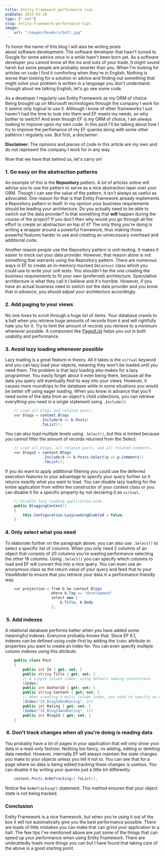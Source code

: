 ```yaml
---
title: Entity Framework performance tips
pubDate: 2015-03-10
tags: [".net"]
slug: entity-framework-performance-tips
image:
    url: "/images/headers/bolt.jpg"
---
```


To honor the name of this blog I will also be writing posts about software development. The software developer that hasn't turned to Google for some advice once in a while hasn't been born yet. As a software developer you cannot know all the ins and outs of your trade. It might sound harsh but some people are probably smarter than you. When I'm looking for articles on code I find it comforting when they're in English. Nothing is worse than looking for a solution or advice and finding out something that might solve your problem is written in a language you don't understand. Enough about me talking English, let's go see some code.

As a developer I regularly use Entity Framework as my ORM of choice. Being brought up on Microsoft technologies through the company I work for it seems only logical to use it. Although I know of other frameworks I just haven't had the time to look into them and EF meets my needs, so why bother to switch? And even though EF is my ORM of choice, I am always looking to improve upon my own code. In this post I'll be talking about how I try to improve the perfomance of my EF queries along with some other patterns I regularly use. But first, a disclaimer:

**Disclaimer:** The opinions and pieces of code in this article are my own and do not represent the company I work for in any way.

Now that we have that behind us, let's carry on!

### 1. Go easy on the abstraction patterns

An example of this is the **Repository** pattern. A lot of articles online will advise you to use the pattern to serve as a nice abstraction layer over your ORM. Though I can see the value of the pattern, it isn't always as useful as advocated. One reason for that is that Entity Framework already implements a Repository pattern in itself. In my opinion your business requirements should be leading your architecture. Do you actually need to be able to switch out the data provider? Is that something that **will** happen during the course of the project? If you don't then why would you go through all the effort to create an abstraction on top of it? The only thing you're doing is writing a wrapper around a powerful framework, thus making those powerful features harder to use and creating an unnecessary overhead and additional code.

Another reason people use the Repository pattern is unit-testing. It makes it easier to mock out your data provider. However, that reason alone is not something that warrants using the Repository pattern. There are numerous ways in EF to create an in-memory mocked `DbContext` class which you could use to write your unit tests. You shouldn't be the one creating the business requirements to fit your own (preferred) architecture. Speculative architecture is what they call it I believe and it's horrible. However, if you have an actual business need to switch out the data provider and you know that in advance, you should adjust your architecture accordingly.

### 2. Add paging to your views

No one loves to scroll through a huge list of items. Your database crawls to a halt when you retrieve huge amounts of records from it and will rightfully hate you for it. Try to limit the amount of records you retrieve to a minimum whenever possible. A component like [PagedList](https://www.nuget.org/packages/PagedList.Mvc) helps you out in both usability and performance.

### 3. Avoid lazy loading whenever possible

Lazy loading is a great feature in theory. All it takes is the `virtual` keyword and you can lazy load your objects, meaning they won't be loaded until you need them. The problem is that lazy loading also makes for a lazy programmer. You easily forget about it even being there, because all the data you query will eventually find its way into your views. However, it causes more roundtrips to the database while in some situations you would be better off using eager loading. When you know in advance that you'll need some of the data from an object's child collections, you can retrieve everything you need in a single statement using `.Include()`:

```csharp
    // Load all blogs and related posts.
    var blogs = context.Blogs 
                .Include(b => b.Posts) 
                .ToList();
```

You can also load multiple levels using `.Select()`, but this is limited because you cannot filter the amount of records returned from the Select:

```csharp
    // Load all blogs, all related posts, and all related comments.
    var blogs2 = context.Blogs 
                 .Include(b => b.Posts.Select(p => p.Comments)) 
                 .ToList();
```

If you do want to apply additional filtering you could use the deferred execution features to your advantage to specify your query further so it returns exactly what you want to load. You can disable lazy loading for the entire application from within the constructor of your context class or you can disable it for a specific property by not declaring it as `virtual`.

```csharp
    // Disable lazy loading application-wide.
    public BloggingContext() 
    { 
        this.Configuration.LazyLoadingEnabled = false; 
    }
```   

### 4. Only select what you need

To elaborate further on the paragraph above, you can also use `.Select()` to select a specific list of columns. When you only need 2 columns of an object that consists of 20 columns you're wasting performance selecting the other 18 columns. Using `.Select()` you can specify which columns to load and EF will convert this into a nice query. You can even use an anonymous class as the return value of your query and feed that to your ViewModel to ensure that you retrieve your data in a performance friendly way.

```csharp
    var projection = from b in context.Blogs
                     where b.Tag == "development"
                     select new { 
                         b.Title, b.Body
                     };
```

###  5. Add indexes

A relational database performs better when you have added some meaningful indexes. Everyone probably knows that. Since EF 6.1, indexes can be defined using code-first by adding the `Index` attribute to properties you want to create an index for. You can even specify multiple column indexes using this attribute.

```csharp
    public class Post 
    { 
        public int Id { get; set; } 
        public string Title { get; set; } 
        // A single column index, using default naming conventions.
        [Index]
        public int AuthorId { get; set; }
        public string Content { get; set; } 
        // When creating a multi column index, you need to specify an order.
        [Index("IX_BlogIdAndRating", 2)] 
        public int Rating { get; set; } 
        [Index("IX_BlogIdAndRating", 1)] 
        public int BlogId { get; set; } 
    }
```

###  6. Don't track changes when all you're doing is reading data

You probably have a lot of pages in your application that will only show your data in a read-only fashion. Nothing too fancy, no adding, editing or deleting data needed. However, internally EF will always maintain the state changes you make to your objects unless you tell it not to. You can see that for a page where no data is being edited tracking these changes is useless. You can disable it by writing your queries just a little bit differently:

```csharp
    context.Posts.AsNoTracking().ToList();
```

Notice the `AsNoTracking()` statement. This method ensures that your object state is not being tracked.

### Conclusion

Entity Framework is a nice framework, but when you're using it out of the box it will not automatically give you the best performance possible. There are loads of little mistakes you can make that can grind your application to a halt. The few tips I've mentioned above are just some of the things that can speed up your performance when using Entity Framework. There are undoubtedly loads more things you can but I have found that taking care of the above is a good starting point.